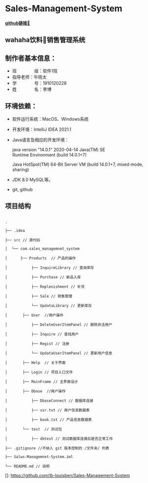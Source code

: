 # Sales-Management-System
#### [github链接🔗](https://github.com/lb-louisben/Sales-Management-System)
## wahaha饮料🥤销售管理系统

## 制作者基本信息：

- 班 &emsp; &emsp; &emsp; 级：软件1班
- 指导老师：牛晓太
- 学 &emsp; &emsp; &emsp; 号：1910120228
- 姓 &emsp; &emsp; &emsp; 名：李博

## 环境依赖：

- 软件运行系统：MacOS、Windows系统
- 开发环境：IntelliJ IDEA 2021.1
- Java语言及相应的开发环境：

  java version "14.0.1" 2020-04-14 Java(TM) SE  
  Runtime Environment (build 14.0.1+7)

  Java HotSpot(TM) 64-Bit Server VM (build 14.0.1+7, mixed mode, sharing)
- JDK 8.0 MySQL等。

- git, github

## 项目结构

```

.

├── .idea

├── src // 源代码

│  └── com.sales_managemnet_system

│      ├── Products  // 产品的操作

│           ├── InquireLibrary // 查询库存

│           ├── Purchase // 新品入库

│           ├── Replenishment // 补货

│           ├── Sale // 销售管理

│           └── UpdataLibrary // 更新库存

│       ├── User  //用户操作

│           ├── DeleteUserItemPanel // 删除非法用户

│           ├── Inquire // 查找用户

│           ├── Regist // 注册

│           └── UpdataUserItemPanel // 更新用户信息

│       ├── Help  // 关于界面

│       ├── Login // 项目入口文件

│       ├── MainFrame // 主界面设计

│       ├── Dbase  //用户操作

│           ├── DbaseConnect // 数据库连接

│           ├── usr.txt // 用户信息数据表

│           ├── book.txt // 产品信息数据表

│       └── test  // 测试包

│           ├── dbtest // 测试数据库连接后是否正常工作

├── .gitignore //不纳入 git 版本控制的 /文件夹/ 列表

├── Salws-Managemnet-System.iml

└── README.md // 说明

```



[]: https://github.com/lb-louisben/Sales-Management-System